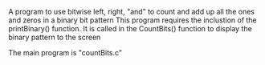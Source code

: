 A program to use bitwise left, right, "and" to count and add up all the ones and zeros in a binary bit pattern
This program requires the inclustion of the printBinary() function. It is called in the CountBits() function to display the binary pattern to the screen

The main program is "countBits.c"
